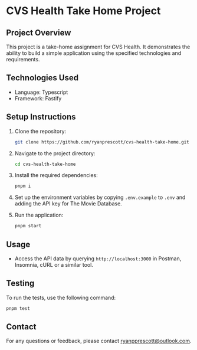 # CVS Health Take Home Project

## Project Overview

This project is a take-home assignment for CVS Health. It demonstrates the ability to build a simple application using the specified technologies and requirements.

## Technologies Used

- Language: Typescript
- Framework: Fastify

## Setup Instructions

1. Clone the repository:
   ```bash
   git clone https://github.com/ryanprescott/cvs-health-take-home.git
   ```
2. Navigate to the project directory:
   ```bash
   cd cvs-health-take-home
   ```
3. Install the required dependencies:
   ```bash
   pnpm i
   ```
4. Set up the environment variables by copying `.env.example` to `.env` and adding the API key for The Movie Database.

5. Run the application:
   ```bash
   pnpm start
   ```

## Usage

- Access the API data by querying `http://localhost:3000` in Postman, Insomnia, cURL or a similar tool.

## Testing

To run the tests, use the following command:

```bash
pnpm test
```

## Contact

For any questions or feedback, please contact [ryanpprescott@outlook.com](mailto:ryanpprescott@outlook.com).
